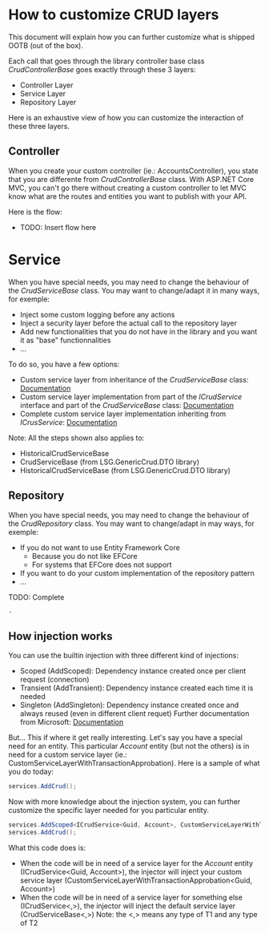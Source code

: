 # How to customize CRUD layers
This document will explain how you can further customize what is shipped OOTB (out of the box).

Each call that goes through the library controller base class *CrudControllerBase* goes exactly through these 3 layers:
- Controller Layer
- Service Layer
- Repository Layer

Here is an exhaustive view of how you can customize the interaction of these three layers.

## Controller
When you create your custom controller (ie.: AccountsController), you state that you are differente from *CrudControllerBase* class. With ASP.NET Core MVC, you can't go there without creating a custom controller to let MVC know what are the routes and entities you want to publish with your API.

Here is the flow:
- TODO: Insert flow here

# Service
When you have special needs, you may need to change the behaviour of the *CrudServiceBase* class. You may want to change/adapt it in many ways, for exemple:
- Inject some custom logging before any actions
- Inject a security layer before the actual call to the repository layer
- Add new functionalities that you do not have in the library and you want it as "base" functionnalities
- ...

To do so, you have a few options:
- Custom service layer from inheritance of the *CrudServiceBase* class: [Documentation](./CustomServiceLayerInheritance.md)
- Custom service layer implementation from part of the *ICrudService* interface and part of the *CrudServiceBase* class: [Documentation](./CustomServiceLayerImplementation.md)
- Complete custom service layer implementation inheriting from *ICrusService*: [Documentation](./CompleteCustomServiceLayer.md)

Note: All the steps shown also applies to:
- HistoricalCrudServiceBase
- CrudServiceBase (from LSG.GenericCrud.DTO library)
- HistoricalCrudServiceBase (from LSG.GenericCrud.DTO library)

## Repository
When you have special needs, you may need to change the behaviour of the *CrudRepository* class. You may want to change/adapt in may ways, for exemple:
- If you do not want to use Entity Framework Core
    - Because you do not like EFCore
    - For systems that EFCore does not support
- If you want to do your custom implementation of the repository pattern
- ...

TODO: Complete
    
    - 

## How injection works
You can use the builtin injection with three different kind of injections:
- Scoped (AddScoped): Dependency instance created once per client request (connection)
- Transient (AddTransient): Dependency instance created each time it is needed
- Singleton (AddSingleton): Dependency instance created once and always reused (even in different client requet)
Further documentation from Microsoft: [Documentation](https://docs.microsoft.com/en-us/aspnet/core/fundamentals/dependency-injection?view=aspnetcore-3.1#service-lifetimes)

But... This if where it get really interesting. Let's say you have a special need for an entity. This particular *Account* entity (but not the others) is in need for a custom service layer (ie.: CustomServiceLayerWithTransactionApprobation). Here is a sample of what you do today:
```csharp
services.AddCrud();
```
Now with more knowledge about the injection system, you can further customize the specific layer needed for you particular entity.
```csharp
services.AddScoped<ICrudService<Guid, Account>, CustomServiceLayerWithTransactionApprobation<Guid, Account>>();
services.AddCrud();
```
What this code does is:
- When the code will be in need of a service layer for the *Account* entity (ICrudService<Guid, Account>), the injector will inject your custom service layer (CustomServiceLayerWithTransactionApprobation<Guid, Account>)
- When the code will be in need of a service layer for something else (ICrudService<,>), the injector will inject the default service layer (CrudServiceBase<,>)
Note: the <,> means any type of T1 and any type of T2